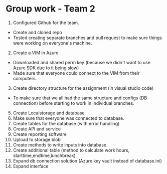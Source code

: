 # Group work - Team 2 
1) Configured Github for the team.
- Create and cloned repo 
- Tested creating separate branches and pull request to make sure things were working on everyone's machine.
2) Create a VIM in Azure
- Downloaded and shared perm key (because we didn't want to use Azure SDK due to it being slow)
- Made sure that everyone could connect to the VIM from their computers.
3) Create directory structure for the assignment (in visual studio code)
- To make sure that we all had the same structure and configs (DB connection) before starting to work in individual branches.
5) Create Localstorage and database
6) Make sure that everyone was connected to database.
7) Create tables for the database (with error handling)
8) Create API and service 
9) Create reporting software
10) Upload to storage blob
11) Create methods to write inputs into database.
12) Create additional table (method to calculate work hours, starttime,endtime,lunchbreak)
13) Expand db connection solution (Azure key vault instead of database.ini)
14) Expand interface
